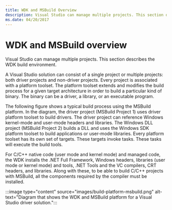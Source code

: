 ```yaml
---
title: WDK and MSBuild Overview
description: Visual Studio can manage multiple projects. This section describes the WDK build environment.
ms.date: 04/20/2017
---
```


# WDK and MSBuild overview

Visual Studio can manage multiple projects. This section describes the WDK build environment.

A Visual Studio solution can consist of a single project or multiple projects: both driver projects and non-driver projects. Every project is associated with a platform toolset. The platform toolset extends and modifies the build process for a given target architecture in order to build a particular kind of binary. The binary can be a driver, a library, or an executable program.

The following figure shows a typical build process using the MSBuild platform. In the diagram, the driver project (MSBuild Project 1) uses driver platform toolset to build drivers. The driver project can reference Windows kernel-mode and user-mode headers and libraries. The Windows DLL project (MSBuild Project 2) builds a DLL and uses the Windows SDK platform toolset to build applications or user-mode libraries. Every platform toolset has its own set of targets. These targets invoke tasks. These tasks will execute the build tools.

For C/C++ native code (user mode and kernel mode) and managed code, the WDK installs the .NET Full Framework, Windows headers, libraries (user mode or kernel mode) and tools, .NET Tools and the VC compilers, CRT headers, and libraries. Along with these, to be able to build C/C++ projects with MSBuild, all the components required by the compiler must be installed.

:::image type="content" source="images/build-platform-msbuild.png" alt-text="Diagram that shows the WDK and MSBuild platform for a Visual Studio driver solution.":::
